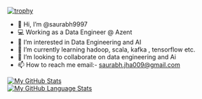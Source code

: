 [![trophy](https://github-profile-trophy.vercel.app/?username=saurabh9997&theme=juicyfresh  )](https://github.com/ryo-ma/github-profile-trophy)

- 👋 Hi, I’m @saurabh9997
- 💻 Working as a Data Engineer @ Azent
- 👀 I’m interested in Data Engineering and AI 
- 🌱 I’m currently learning hadoop, scala, kafka , tensorflow etc.
- 💞️ I’m looking to collaborate on data engineering and Ai 
- 📫 How to reach me email:- saurabh.jha009@gmail.com

<!---
saurabh9997/saurabh9997 is a ✨ special ✨ repository because its `README.md` (this file) appears on your GitHub profile.
You can click the Preview link to take a look at your changes.
--->


[![My GitHub Stats](https://github-readme-stats.vercel.app/api/?username=saurabh9997&count_private=true&theme=tokyonight&showicons=true)]()  
[![My GitHub Language Stats](https://github-readme-stats.vercel.app/api/top-langs/?username=saurabh9997&langs_count=5&theme=tokyonight)]()
